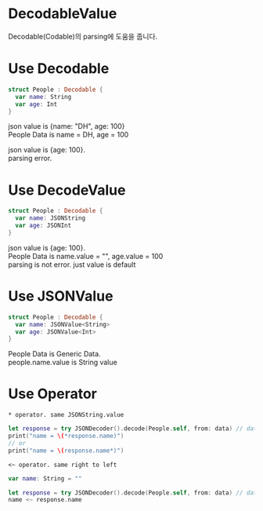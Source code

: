 # DecodableValue
Decodable(Codable)의 parsing에 도움을 줍니다.

# Use Decodable
```swift
struct People : Decodable {
  var name: String
  var age: Int
}
```
json value is {name: "DH", age: 100}<br/>
People Data is name = DH, age = 100

json value is {age: 100}.<br/>
parsing error.

# Use DecodeValue

```swift
struct People : Decodable {
  var name: JSONString
  var age: JSONInt
}
```
json value is {age: 100}.<br/>
People Data is name.value = "", age.value = 100<br/>
parsing is not error. just value is default

# Use JSONValue

```swift
struct People : Decodable {
  var name: JSONValue<String>
  var age: JSONValue<Int>
}
```
People Data is Generic Data.<br/>
people.name.value is String value

# Use Operator

```* operator. same JSONString.value```
```swift
let response = try JSONDecoder().decode(People.self, from: data) // data is some
print("name = \(*response.name)")
// or
print("name = \(response.name*)")
```

```<~ operator. same right to left```
```swift
var name: String = ""

let response = try JSONDecoder().decode(People.self, from: data) // data is some
name <~ response.name
```
